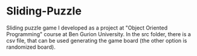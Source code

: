 # Sliding-Puzzle
Sliding puzzle game I developed as a project at "Object Oriented Programming" course at Ben Gurion University.
In the src folder, there is a csv file, that can be used generating the game board (the other option is randomized board).
